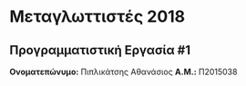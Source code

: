 # Μεταγλωττιστές 2018
## Προγραμματιστική Εργασία #1

**Ονοματεπώνυμο:** Πιπλικάτσης Αθανάσιος
**Α.Μ.:** Π2015038


